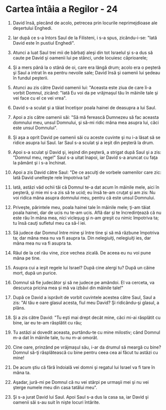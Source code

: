 # Cartea &#238;nt&#226;ia a Regilor - 24

1. David însă, plecând de acolo, petrecea prin locurile neprimejdioase ale deşertului Enghedi. 

2. Iar după ce s-a întors Saul de la Filisteni, i s-a spus, zicându-i-se: "Iată David este în pustiul Enghedi". 

3. Atunci a luat Saul trei mii de bărbaţi aleşi din tot Israelul şi s-a dus să caute pe David şi oamenii lui pe stânci, unde locuiesc căprioarele; 

4. Şi a mers până la o stână de oi, care era lângă drum; acolo era o peşteră şi Saul a intrat în ea pentru nevoile sale; David însă şi oamenii lui şedeau în fundul peşterii. 

5. Atunci au zis către David oamenii lui: "Aceasta este ziua de care îi-a vorbit Domnul, zicând: "Iată Eu voi da pe vrăjmaşul tău în mâinile tale şi vei face cu el ce vei vrea". 

6. David s-a sculat şi a tăiat încetişor poala hainei de deasupra a lui Saul. 

7. Apoi a zis către oamenii săi: "Să mă ferească Dumnezeu să fac aceasta domnului meu, unsul Domnului, şi să-mi ridic mâna mea asupra lui, căci este unsul Domnului". 

8. Şi aşa a oprit David pe oamenii săi cu aceste cuvinte şi nu i-a lăsat să se ridice asupra lui Saul. Iar Saul s-a sculat şi a ieşit din peşteră la drum. 

9. Apoi s-a sculat şi David şi, ieşind din peşteră, a strigat după Saul şi a zis: "Domnul meu, rege!" Saul s-a uitat înapoi, iar David s-a aruncat cu faţa la pământ şi i s-a închinat. 

10. Apoi a zis David către Saul: "De ce asculţi de vorbele oamenilor care zic: Iată David unelteşte rele împotriva ta? 

11. Iată, astăzi văd ochii tăi că Domnul te-a dat acum în mâinile mele, aici în peşteră, şi mie mi s-a zis să te ucid; eu însă te-am cruţat şi am zis: Nu voi ridica mâna asupra domnului meu, pentru că este unsul Domnului. 

12. Priveşte, părintele meu, poala hainei tale în mâinile mele; ţi-am tăiat poala hainei, dar de ucis nu te-am ucis. Află dar şi te încredinţează că nu este rău în mâna mea, nici vicleşug şi n-am greşit cu nimic împotriva ta; tu însă cauţi sufletul meu ca să-l iei. 

13. Să judece dar Domnul între mine şi între tine şi să mă răzbune împotriva ta; dar mâna mea nu va fi asupra ta. Din nelegiuiţi, nelegiuiţi ies, dar mâna mea nu va fi asupra ta. 

14. Răul de la cel rău vine, zice vechea zicală. De aceea eu nu voi pune mâna pe tine. 

15. Asupra cui a ieşit regele lui Israel? După cine alergi tu? După un câine mort, după un purice. 

16. Domnul să fie judecător şi să ne judece pe amândoi. El va cerceta, va descurca pricina mea şi mă va izbăvi din mâinile tale!" 

17. După ce David a isprăvit de vorbit cuvintele acestea către Saul, Saul a zis: "Al tău e oare glasul acesta, fiul meu David? Şi ridicându-şi glasul, a plâns. 

18. Şi a zis către David: "Tu eşti mai drept decât mine, căci mi-ai răsplătit cu bine, iar eu te-am răsplătit cu rău; 

19. Tu astăzi ai dovedit aceasta, purtându-te cu mine milostiv; când Domnul m-a dat în mâinile tale, tu nu m-ai omorât. 

20. Cine oare, prinzând pe vrăjmaşul său, i-ar da drumul să meargă cu bine? Domnul să-ţi răsplătească cu bine pentru ceea cea ai făcut tu astăzi cu mine! 

21. De acum ştiu că fără îndoială vei domni şi regatul lui Israel va fi tare în mâna ta. 

22. Aşadar, jură-mi pe Domnul că nu vei stârpi pe urmaşii mei şi nu vei şterge numele meu din casa tatălui meu". 

23. Şi s-a jurat David lui Saul. Apoi Saul s-a dus la casa sa, iar David şi oamenii săi s-au suit în nişte locuri întărite. 

